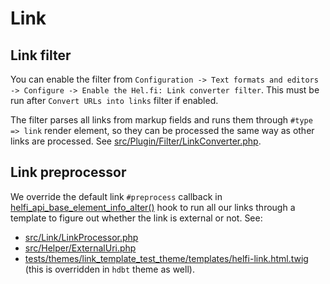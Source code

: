 # Link

## Link filter

You can enable the filter from `Configuration -> Text formats and editors -> Configure -> Enable the Hel.fi: Link converter filter`. This must be run after `Convert URLs into links` filter if enabled.

The filter parses all links from markup fields and runs them through `#type => link` render element, so they can be processed the same way as other links are processed. See [src/Plugin/Filter/LinkConverter.php](https://github.com/City-of-Helsinki/drupal-module-helfi-api-base/blob/main/src/Plugin/Filter/LinkConverter.php).

## Link preprocessor

We override the default link `#preprocess` callback in [helfi_api_base_element_info_alter()](/helfi_api_base.module) hook to run all our links through a template to figure out whether the link is external or not. See:
- [src/Link/LinkProcessor.php](/src/Link/LinkProcessor.php)
- [src/Helper/ExternalUri.php](/src/Helper/ExternalUri.php)
- [tests/themes/link_template_test_theme/templates/helfi-link.html.twig](/tests/themes/link_template_test_theme/templates/helfi-link.html.twig) (this is overridden in `hdbt` theme as well).


